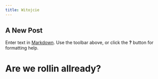 ```yaml
---
title: Witojcie
---
```

## A New Post

Enter text in [Markdown](http://daringfireball.net/projects/markdown/). Use the toolbar above, or click the **?** button for formatting help.

# Are we rollin allready?
